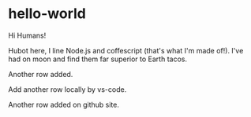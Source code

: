 # hello-world

Hi Humans!

Hubot here, I line Node.js and coffescript (that's what I'm made of!).
I've had on moon and find them far superior to Earth tacos.

Another row added.

Add another row locally by vs-code.

Another row added on github site.
